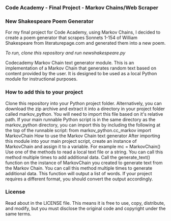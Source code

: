 ### Code Academy - Final Project - Markov Chains/Web Scraper
### New Shakespeare Poem Generator

For my final project for Code Academy, using Markov Chains, I decided to create a poem generator that scrapes Sonnets 1-154 of William Shakespeare from literaturepage.com and generated them into a new poem.

*To run, clone this repository and run newshakespeare.py*


Codecademy Markov Chain text generator module. This is an implementation of a Markov Chain that generates random text based on content provided by the user. It is designed to be used as a local Python module for instructional purposes.

### How to add this to your project
Clone this repository into your Python project folder. Alternatively, you can download the zip archive and extract it into a directory in your project folder called markov_python.
You will need to import this file based on it's relative path. If your main runnable Python script is in the same directory as the markov_python directory, you can import this by including the following at the top of the runnable script: from markov_python.cc_markov import MarkovChain
How to use the Markov Chain text generator
After importing this module into your main project script, create an instance of MarkovChain and assign it to a variable. For example mc = MarkovChain()
Use one of the methods to read a local text file or a string. You can call this method multiple times to add additional data.
Call the generate_text() function on the instance of MarkovChain you created to generate text from the Markov Chain. You can call this method multiple times to generate additional data. This function will output a list of words. If your project requires a different format, you should convert the output accordingly.
### License
Read about in the LICENSE file. This means it is free to use, copy, distribute, and modify, but you must disclose the original code and copyright under the same terms.
